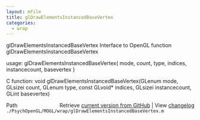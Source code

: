 ```yaml
---
layout: mfile
title: glDrawElementsInstancedBaseVertex
categories:
  - wrap
---
```


glDrawElementsInstancedBaseVertex  Interface to OpenGL function glDrawElementsInstancedBaseVertex

usage:  glDrawElementsInstancedBaseVertex\( mode, count, type, indices, instancecount, basevertex \)

C function:  void glDrawElementsInstancedBaseVertex\(GLenum mode, GLsizei count, GLenum type, const GLvoid\* indices, GLsizei instancecount, GLint basevertex\)


<div class="code_header" style="text-align:right;">
  <span style="float:left;">Path&nbsp;&nbsp;</span> <span class="counter">Retrieve <a href=
  "https://raw.github.com/Psychtoolbox-3/Psychtoolbox-3/beta/./PsychOpenGL/MOGL/wrap/glDrawElementsInstancedBaseVertex.m">current version from GitHub</a> | View <a href=
  "https://github.com/Psychtoolbox-3/Psychtoolbox-3/commits/beta/./PsychOpenGL/MOGL/wrap/glDrawElementsInstancedBaseVertex.m">changelog</a></span>
</div>
<div class="code">
  <code>./PsychOpenGL/MOGL/wrap/glDrawElementsInstancedBaseVertex.m</code>
</div>
